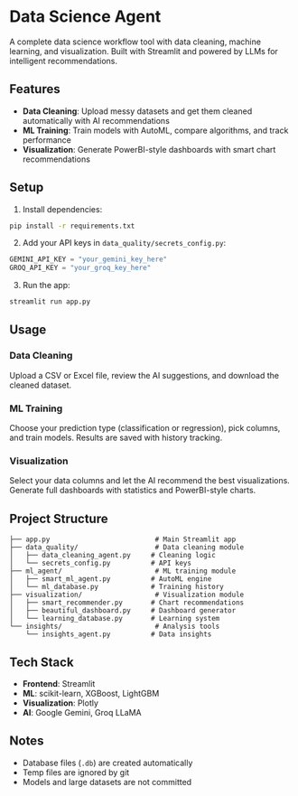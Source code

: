 # Data Science Agent

A complete data science workflow tool with data cleaning, machine learning, and visualization. Built with Streamlit and powered by LLMs for intelligent recommendations.

## Features

- **Data Cleaning**: Upload messy datasets and get them cleaned automatically with AI recommendations
- **ML Training**: Train models with AutoML, compare algorithms, and track performance
- **Visualization**: Generate PowerBI-style dashboards with smart chart recommendations

## Setup

1. Install dependencies:

```bash
pip install -r requirements.txt
```

2. Add your API keys in `data_quality/secrets_config.py`:

```python
GEMINI_API_KEY = "your_gemini_key_here"
GROQ_API_KEY = "your_groq_key_here"
```

3. Run the app:

```bash
streamlit run app.py
```

## Usage

### Data Cleaning

Upload a CSV or Excel file, review the AI suggestions, and download the cleaned dataset.

### ML Training

Choose your prediction type (classification or regression), pick columns, and train models. Results are saved with history tracking.

### Visualization

Select your data columns and let the AI recommend the best visualizations. Generate full dashboards with statistics and PowerBI-style charts.

## Project Structure

```
├── app.py                          # Main Streamlit app
├── data_quality/                   # Data cleaning module
│   ├── data_cleaning_agent.py     # Cleaning logic
│   └── secrets_config.py          # API keys
├── ml_agent/                       # ML training module
│   ├── smart_ml_agent.py          # AutoML engine
│   └── ml_database.py             # Training history
├── visualization/                  # Visualization module
│   ├── smart_recommender.py       # Chart recommendations
│   ├── beautiful_dashboard.py     # Dashboard generator
│   └── learning_database.py       # Learning system
└── insights/                       # Analysis tools
    └── insights_agent.py          # Data insights
```

## Tech Stack

- **Frontend**: Streamlit
- **ML**: scikit-learn, XGBoost, LightGBM
- **Visualization**: Plotly
- **AI**: Google Gemini, Groq LLaMA

## Notes

- Database files (`.db`) are created automatically
- Temp files are ignored by git
- Models and large datasets are not committed
